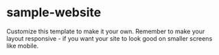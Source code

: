 # sample-website
Customize this template to make it your own. Remember to make your layout responsive - if you want your site to look good on smaller screens like mobile. 
